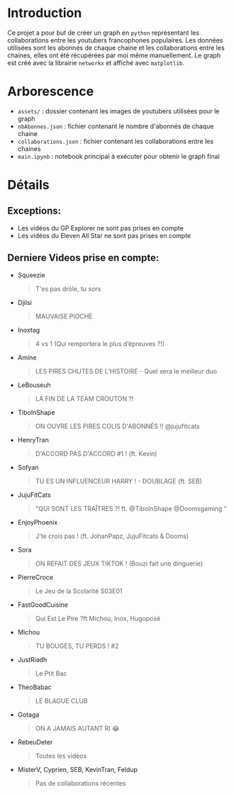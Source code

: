 # Introduction

Ce projet a pour but de créer un graph en `python` représentant les collaborations entre les youtubers francophones populaires. Les données utilisées sont les abonnés de chaque chaine et les collaborations entre les chaines, elles ont été récupérées par moi même manuellement.
Le graph est créé avec la librairie `networkx` et affiché avec `matplotlib`.

# Arborescence

- `assets/` : dossier contenant les images de youtubers utilisées pour le graph
- `nbAbonnes.json` : fichier contenant le nombre d'abonnés de chaque chaine
- `collaborations.json` : fichier contenant les collaborations entre les chaines
- `main.ipynb` : notebook principal à exécuter pour obtenir le graph final

# Détails

## Exceptions:

- Les vidéos du GP Explorer ne sont pas prises en compte
- Les vidéos du Eleven All Star ne sont pas prises en compte

## Derniere Videos prise en compte:

- Squeezie
  > T'es pas drôle, tu sors
- Djilsi
  > MAUVAISE PIOCHE
- Inoxtag
  > 4 vs 1 (Qui remportera le plus d’épreuves ?!)
- Amine
  > LES PIRES CHUTES DE L’HISTOIRE - Quel sera le meilleur duo
- LeBouseuh
  > LA FIN DE LA TEAM CROUTON ?!
- TiboInShape
  > ON OUVRE LES PIRES COLIS D'ABONNÉS !! @jujufitcats
- HenryTran
  > D'ACCORD PAS D'ACCORD #1 ! (ft. Kevin)
- Sofyan
  > TU ES UN INFLUENCEUR HARRY ! - DOUBLAGE (ft. SEB)
- JujuFitCats
  > "QUI SONT LES TRAÎTRES ?! ft. @TiboInShape @Doomsgaming "
- EnjoyPhoenix
  > J'te crois pas ! (ft. JohanPapz, JujuFitcats & Dooms)
- Sora
  > ON REFAIT DES JEUX TIKTOK ! (Bouzi fait une dinguerie)
- PierreCroce
  > Le Jeu de la Scolarité S03E01
- FastGoodCuisine
  > Qui Est Le Pire ?ft Michou, Inox, Hugoposé
- Michou
  > TU BOUGES, TU PERDS ! #2
- JustRiadh
  > Le Ptit Bac
- TheoBabac
  > LE BLAGUE CLUB
- Gotaga
  > ON A JAMAIS AUTANT RI 😂
- RebeuDeter
  > Toutes les vidéos
- MisterV, Cyprien, SEB, KevinTran, Feldup
  > Pas de collaborations récentes
